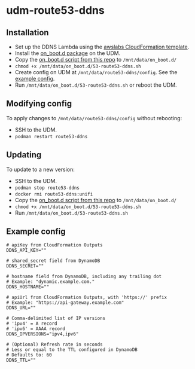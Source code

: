 # udm-route53-ddns

## Installation
* Set up the DDNS Lambda using the [awslabs CloudFormation template](https://github.com/awslabs/route53-dynamic-dns-with-lambda).
* Install the [on_boot.d package](https://github.com/boostchicken/udm-utilities/tree/master/on-boot-script) on the UDM.
* Copy the [on_boot.d script from this repo](on_boot.d/53-route53-ddns.sh) to `/mnt/data/on_boot.d/`
* `chmod +x /mnt/data/on_boot.d/53-route53-ddns.sh`
* Create config on UDM at `/mnt/data/route53-ddns/config`. See the [example config](#Example-config).
* Run `/mnt/data/on_boot.d/53-route53-ddns.sh` or reboot the UDM.

## Modifying config
To apply changes to `/mnt/data/route53-ddns/config` without rebooting:
* SSH to the UDM.
* `podman restart route53-ddns`

## Updating
To update to a new version:
* SSH to the UDM.
* `podman stop route53-ddns`
* `docker rmi route53-ddns:unifi`
* Copy the [on_boot.d script from this repo](on_boot.d/53-route53-ddns.sh) to `/mnt/data/on_boot.d/`
* `chmod +x /mnt/data/on_boot.d/53-route53-ddns.sh`
* Run `/mnt/data/on_boot.d/53-route53-ddns.sh`

## Example config
```
# apiKey from CloudFormation Outputs
DDNS_API_KEY=""

# shared_secret field from DynamoDB
DDNS_SECRET=""

# hostname field from DynamoDB, including any trailing dot
# Example: "dynamic.example.com."
DDNS_HOSTNAME=""

# apiUrl from CloudFormation Outputs, with 'https://' prefix
# Example: "https://api-gateway.example.com"
DDNS_URL=""

# Comma-delimited list of IP versions
# 'ipv4' = A record
# 'ipv6' = AAAA record
DDNS_IPVERSIONS="ipv4,ipv6"

# (Optional) Refresh rate in seconds
# Less or equal to the TTL configured in DynamoDB
# Defaults to: 60
DDNS_TTL=""
```
